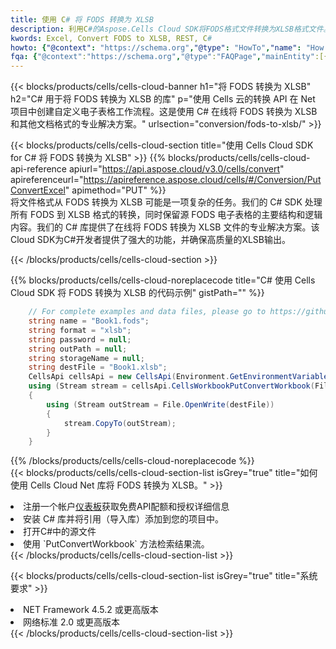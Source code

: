```yaml
---
title: 使用 C# 将 FODS 转换为 XLSB
description: 利用C#的Aspose.Cells Cloud SDK将FODS格式文件转换为XLSB格式文件。
kwords: Excel, Convert FODS to XLSB, REST, C#
howto: {"@context": "https://schema.org","@type": "HowTo","name": "How to convert FODS to XLSB using the Cells Cloud Net library.","description": "How to convert FODS to XLSB using the Cells Cloud Net library.","image": {"@type": "ImageObject"},"url": "/net/conversion/fods-to-xlsb/","step": [{ "@type": "HowToStep","name": "How to convert FODS to XLSB using the Cells Cloud Net library. step 1", "image": {"@type": "ImageObject",},"url": "/net/conversion/fods-to-xlsb/","text": "Register an account at <a href='https://dashboard.aspose.cloud/'>Dashboard</a> to get free API quota & authorization details",},{ "@type": "HowToStep","name": "How to convert FODS to XLSB using the Cells Cloud Net library. step 1", "image": {"@type": "ImageObject",},"url": "/net/conversion/fods-to-xlsb/","text": "Install C# library and add the reference (import the library) to your project.",},{ "@type": "HowToStep","name": "How to convert FODS to XLSB using the Cells Cloud Net library. step 1", "image": {"@type": "ImageObject",},"url": "/net/conversion/fods-to-xlsb/","text": "Open the source file in C#",},{ "@type": "HowToStep","name": "How to convert FODS to XLSB using the Cells Cloud Net library. step 1", "image": {"@type": "ImageObject",},"url": "/net/conversion/fods-to-xlsb/","text": "Use the `PutConvertWorkbook` method to retrieve the resulting stream.",}, ],"supply": {"@type": "HowToSupply","name": "document"},"tool": [{"@type": "HowToTool","name": "Visual Studio, Visual Studio Code, Rider "},{"@type": "HowToTool","name": "Aspose Cells"}],"totalTime": "PT6M"}
fqa: {"@context":"https://schema.org","@type":"FAQPage","mainEntity":[{"@type":"Question","name":"Why convert file formats in C# using REST API?","acceptedAnswer":{"@type":"Answer","text":"Documents are encoded in many ways, and some files may be incompatible with the software you use. To open and read such files, just convert them to appropriate file formats.<br/><ol><li>Install .NET SDK and add the reference (import the library) to your project.</li><li>Open the source file in C# using REST API.</li><li>Call the PutConvertWorkbookRequest() method, passing an output filename with required extension.</li><li>Get the result of conversion as a separate file.</li></ol>"}},{"@type":"Question","name":"What file formats can I convert with your C# library?","acceptedAnswer":{"@type":"Answer","text":"We support a variety of file formats for conversion using .NET library, including XLSX, Excel, xls , PDF, CSV, HTML, Markdown, XML, PNG, JPG, TIFF, Json, TXT and many more."}},{"@type":"Question","name":"What is the maximum allowed file size for conversion using this .NET library?","acceptedAnswer":{"@type":"Answer","text":"There are no file size limits for format conversions using .NET library."}}]}
---
```

{{< blocks/products/cells/cells-cloud-banner h1="将 FODS 转换为 XLSB" h2="C# 用于将 FODS 转换为 XLSB 的库" p="使用 Cells 云的转换 API 在 Net 项目中创建自定义电子表格工作流程。这是使用 C# 在线将 FODS 转换为 XLSB 和其他文档格式的专业解决方案。" urlsection="conversion/fods-to-xlsb/" >}}

{{< blocks/products/cells/cells-cloud-section title="使用 Cells Cloud SDK for C# 将 FODS 转换为 XLSB" >}}
{{% blocks/products/cells/cells-cloud-api-reference apiurl="https://api.aspose.cloud/v3.0/cells/convert" apireferenceurl="https://apireference.aspose.cloud/cells/#/Conversion/PutConvertExcel" apimethod="PUT" %}}
<br/>
将文件格式从 FODS 转换为 XLSB 可能是一项复杂的任务。我们的 C# SDK 处理所有 FODS 到 XLSB 格式的转换，同时保留源 FODS 电子表格的主要结构和逻辑内容。我们的 C# 库提供了在线将 FODS 转换为 XLSB 文件的专业解决方案。该Cloud SDK为C#开发者提供了强大的功能，并确保高质量的XLSB输出。

{{< /blocks/products/cells/cells-cloud-section >}}

{{% blocks/products/cells/cells-cloud-noreplacecode title="C# 使用 Cells Cloud SDK 将 FODS 转换为 XLSB 的代码示例" gistPath="" %}}
 
```cs
    // For complete examples and data files, please go to https://github.com/aspose-cells-cloud/aspose-cells-cloud-dotnet/
    string name = "Book1.fods";
    string format = "xlsb";
    string password = null;
    string outPath = null;
    string storageName = null;
    string destFile = "Book1.xlsb";
    CellsApi cellsApi = new CellsApi(Environment.GetEnvironmentVariable("ProductClientId"), Environment.GetEnvironmentVariable("ProductClientSecret"));
    using (Stream stream = cellsApi.CellsWorkbookPutConvertWorkbook(File.OpenRead(name), format, password, outPath, storageName))
    {
        using (Stream outStream = File.OpenWrite(destFile))
        {
            stream.CopyTo(outStream);
        }
    }
```
 
{{% /blocks/products/cells/cells-cloud-noreplacecode %}}
<br/>
{{< blocks/products/cells/cells-cloud-section-list isGrey="true" title="如何使用 Cells Cloud Net 库将 FODS 转换为 XLSB。" >}}
<li>注册一个帐户<a href="https://dashboard.aspose.cloud/">仪表板</a>获取免费API配额和授权详细信息</li>
<li>安装 C# 库并将引用（导入库）添加到您的项目中。</li>
<li>打开C#中的源文件</li>
<li>使用 `PutConvertWorkbook` 方法检索结果流。</li>
{{< /blocks/products/cells/cells-cloud-section-list >}}

{{< blocks/products/cells/cells-cloud-section-list isGrey="true" title="系统要求" >}}
<li>NET Framework 4.5.2 或更高版本</li>
<li>网络标准 2.0 或更高版本</li>
{{< /blocks/products/cells/cells-cloud-section-list >}}
